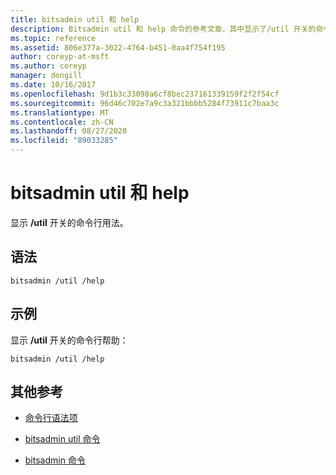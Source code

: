 ```yaml
---
title: bitsadmin util 和 help
description: Bitsadmin util 和 help 命令的参考文章，其中显示了/util 开关的命令行用法。
ms.topic: reference
ms.assetid: 806e377a-3022-4764-b451-0aa4f754f195
author: coreyp-at-msft
ms.author: coreyp
manager: dongill
ms.date: 10/16/2017
ms.openlocfilehash: 9d1b3c33098a6cf8bec237161339159f2f2f54cf
ms.sourcegitcommit: 96d46c702e7a9c3a321bbbb5284f73911c7baa3c
ms.translationtype: MT
ms.contentlocale: zh-CN
ms.lasthandoff: 08/27/2020
ms.locfileid: "89033285"
---
```

# <a name="bitsadmin-util-and-help"></a>bitsadmin util 和 help

显示 **/util** 开关的命令行用法。

## <a name="syntax"></a>语法

```
bitsadmin /util /help
```

## <a name="examples"></a>示例

显示 **/util** 开关的命令行帮助：

```
bitsadmin /util /help
```

## <a name="additional-references"></a>其他参考

- [命令行语法项](command-line-syntax-key.md)

- [bitsadmin util 命令](bitsadmin-util.md)

- [bitsadmin 命令](bitsadmin.md)
